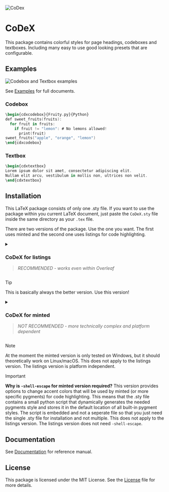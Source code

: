 ![CoDex](https://github.com/user-attachments/assets/71b75052-b5d4-4a20-a532-73e61f08206b)

# CoDeX

This package contains colorful styles for page headings, codeboxes and textboxes. Including many easy to use good looking presets that are configurable.

## Examples

![Codebox and Textbox examples](https://github.com/user-attachments/assets/5789a8c2-3e41-4ac7-abd3-075350f5ef9f)

See [Examples](Examples) for full documents.

### Codebox

```ada
\begin{cdxcodebox}{Fruity.py}{Python}
def sweet_fruits(fruits):
  for fruit in fruits:
    if fruit != "lemon": # No lemons allowed!
      print(fruit)
sweet_fruits("apple", "orange", "lemon")
\end{cdxcodebox}
```

### Textbox

```ada
\begin{cdxtextbox}
Lorem ipsum dolor sit amet, consectetur adipiscing elit. 
Nullam elit arcu, vestibulum in mollis non, ultrices non velit.
\end{cdxtextbox}
```

## Installation

This LaTeX package consists of only one .sty file. If you want to use the package within you current LaTeX document, just paste the `CoDeX.sty` file inside the same directory as your `.tex` file.

There are two versions of the package. Use the one you want. The first uses minted and the second one uses listings for code highlighting.
<details>
  <summary>

### CoDeX for listings 
> _RECOMMENDED - works even within Overleaf_
  </summary>

### Requirements

To compile your `.tex` files that are using this package, you need to ensure that the following requirements are correctly installed:

- **LaTeX distribution:** (e.g. TeX Live 2022+ or MiKTeX)
- **Standard LaTeX packages:**
  - amsmath, amssymb
  - tikz, graphicx, xcolor
  - fontenc
  - ifthen
- **Additional LaTeX packages:**
  - atbegshi
  - tcolorbox
  - listings
  - fancyhdr, eso-pic
  - environ, fancyvrb
  - ae, lmodern, cmbright
  - xkeyval, xparse, kvoptions
  - varwidth, needspace
  - mathastext
- **TikZ libraries:**
  - patterns, calc
</details>

> [!TIP]
> This is basically always the better version. Use this version!

<details>
  <summary>

### CoDeX for minted
> _NOT RECOMMENDED - more technically complex and platform dependent_
  </summary>

### Requirements

To compile your `.tex` files that are using this package, you need to use the `-shell-escape` compiler flag. Additionally you need to ensure that the following requirements are correctly installed:

- **LaTeX distribution:** (e.g. TeX Live 2022+ or MiKTeX)
- **Minted:** code highlighting (follow instructions from official documentation; https://ctan.org/pkg/minted)
- **Python 3:** used by minted (including pygments package; https://pygments.org)
- **Standard LaTeX packages:**
  - amsmath, amssymb
  - tikz, graphicx, xcolor
  - geometry, fontenc
  - ifthen
- **Additional LaTeX packages:**
  - ifplatform, atbegshi, filecontents
  - tcolorbox
  - minted
  - fancyhdr, eso-pic
  - environ, fancyvrb
  - ae, lmodern, fontspec, cmbright
  - xkeyval, xparse, kvoptions
  - varwidth, needspace
- **TikZ libraries:**
  - patterns, calc
</details>

> [!NOTE]
> At the moment the minted version is only tested on Windows, but it should theoretically work on Linux/macOS. This does not apply to the listings version. The listings version is platform independent.

> [!IMPORTANT]
> **Why is `-shell-escape` for minted version required?**
> This version provides options to change accent colors that will be used by minted (or more specific pygments) for code highlighting. This means that the .sty file contains a small python script that dynamically generates the needed pygments style and stores it in the default location of all built-in pygment styles. The script is embedded and not a seperate file so that you just need the single .sty file for installation and not multiple. This does not apply to the listings version. The listings version does not need `-shell-escape`.


## Documentation

See [Documentation](Documentation/V1.0.0/CoDeX_Docs_V1.0.0.pdf) for reference manual.

## License

This package is licensed under the MIT License. See the [License](LICENSE.md) file for more details.
